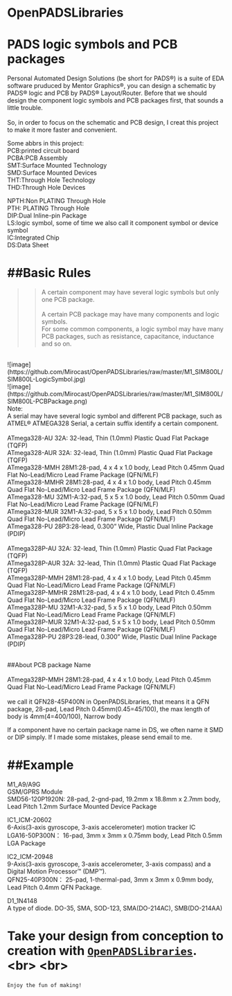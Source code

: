 # OpenPADSLibraries

PADS logic symbols and PCB packages
====
Personal Automated Design Solutions (be short for PADS®) is a suite of EDA software pruduced by Mentor Graphics®, you can design a schematic by PADS® logic and PCB by PADS® Layout/Router. Before that we should design the component logic symbols and PCB packages first, that sounds a little trouble.<br>  
So, in order to focus on the schematic and PCB design, I creat this project to make it more faster and convenient.<br>  

Some abbrs in this project:<br>
PCB:printed circuit board <br>
PCBA:PCB Assembly<br>
SMT:Surface Mounted Technology <br>
SMD:Surface Mounted Devices <br>
THT:Through Hole Technology <br>
THD:Through Hole Devices <br>

NPTH:Non PLATING Through Hole <br>
PTH: PLATING Through Hole <br>
DIP:Dual Inline-pin Package <br>
LS:logic symbol, some of time we also call it component symbol or device symbol <br>
IC:Integrated Chip <br>
DS:Data Sheet <br>

##Basic Rules
==
>>A certain component may have several logic symbols but only one PCB package.<br>  
>>A certain PCB package may have many components and logic symbols.<br>
>>For some common components, a logic symbol may have many PCB packages, such as resistance, capacitance, inductance and so on.<br>

<br>
![image](https://github.com/Mirocast/OpenPADSLibraries/raw/master/M1_SIM800L/SIM800L-LogicSymbol.jpg)<br>
![image](https://github.com/Mirocast/OpenPADSLibraries/raw/master/M1_SIM800L/SIM800L-PCBPackage.png)<br>
Note:<br>  
A serial may have several logic symbol and different PCB package, such as ATMEL® ATMEGA328 Serial, a certain suffix identify a certain component.<br> 
<br> 
ATmega328-AU	        32A: 32-lead, Thin (1.0mm) Plastic Quad Flat Package (TQFP) <br>  
ATmega328-AUR		32A: 32-lead, Thin (1.0mm) Plastic Quad Flat Package (TQFP) <br>  
ATmega328-MMH		28M1:28-pad, 4 x 4 x 1.0 body, Lead Pitch 0.45mm Quad Flat No-Lead/Micro Lead Frame Package (QFN/MLF) <br>  
ATmega328-MMHR		28M1:28-pad, 4 x 4 x 1.0 body, Lead Pitch 0.45mm Quad Flat No-Lead/Micro Lead Frame Package (QFN/MLF) <br>  
ATmega328-MU		32M1-A:32-pad, 5 x 5 x 1.0 body, Lead Pitch 0.50mm Quad Flat No-Lead/Micro Lead Frame Package (QFN/MLF) <br>  
ATmega328-MUR		32M1-A:32-pad, 5 x 5 x 1.0 body, Lead Pitch 0.50mm Quad Flat No-Lead/Micro Lead Frame Package (QFN/MLF) <br>  
ATmega328-PU		28P3:28-lead, 0.300” Wide, Plastic Dual Inline Package (PDIP)<br>  
<br>  
ATmega328P-AU    32A: 32-lead, Thin (1.0mm) Plastic Quad Flat Package (TQFP)<br>  
ATmega328P-AUR    32A: 32-lead, Thin (1.0mm) Plastic Quad Flat Package (TQFP)<br>  
ATmega328P-MMH    28M1:28-pad, 4 x 4 x 1.0 body, Lead Pitch 0.45mm Quad Flat No-Lead/Micro Lead Frame Package (QFN/MLF)<br>  
ATmega328P-MMHR    28M1:28-pad, 4 x 4 x 1.0 body, Lead Pitch 0.45mm Quad Flat No-Lead/Micro Lead Frame Package (QFN/MLF)<br>  
ATmega328P-MU    32M1-A:32-pad, 5 x 5 x 1.0 body, Lead Pitch 0.50mm Quad Flat No-Lead/Micro Lead Frame Package (QFN/MLF)<br>  
ATmega328P-MUR    32M1-A:32-pad, 5 x 5 x 1.0 body, Lead Pitch 0.50mm Quad Flat No-Lead/Micro Lead Frame Package (QFN/MLF)<br>  
ATmega328P-PU    28P3:28-lead, 0.300” Wide, Plastic Dual Inline Package (PDIP)<br>  
<br>

##About PCB package Name<br>  
ATmega328P-MMH	28M1:28-pad, 4 x 4 x 1.0 body, Lead Pitch 0.45mm Quad Flat No-Lead/Micro Lead Frame Package (QFN/MLF)<br>  
we call it QFN28-45P400N in OpenPADSLibraries, that means it a QFN package, 28-pad, Lead Pitch 0.45mm(0.45=45/100), the max length of body is 4mm(4=400/100), Narrow body<br>

If a component have no certain package name in DS, we often name it SMD or DIP simply. If I made some mistakes, please send email to me.<br>

##Example
==
M1_A9/A9G<br>
GSM/GPRS Module<br>
SMD56-120P1920N: 28-pad, 2-gnd-pad, 19.2mm x 18.8mm x 2.7mm body, Lead Pitch 1.2mm Surface Mounted Device Package<br>

IC1_ICM-20602<br>
6-Axis(3-axis gyroscope, 3-axis accelerometer) motion tracker IC<br>
LGA16-50P300N： 16-pad,  3mm x 3mm x 0.75mm body, Lead Pitch 0.5mm LGA Package<br>

IC2_ICM-20948<br>
9-Axis(3-axis gyroscope, 3-axis accelerometer, 3-axis compass)  and a Digital Motion Processor™ (DMP™).<br>
QFN25-40P300N： 25-pad, 1-thermal-pad, 3mm x 3mm x 0.9mm body, Lead Pitch 0.4mm QFN Package.<br>

D1_1N4148<br>
  A type of diode.
DO-35, SMA, SOD-123, SMA(DO-214AC), SMB(DO-214AA)

Take your design from conception to creation with [`OpenPADSLibraries`](https://github.com/Mirocast/OpenPADSLibraries 
"www.mirocast.com").<br>
<br>
==
`Enjoy the fun of making!`<br>


